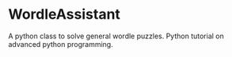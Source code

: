 # WordleAssistant
A python class to solve general wordle puzzles. Python tutorial on advanced python programming.

